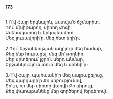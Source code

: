 **173**

\
1.Ո՜վ Հայր երկնային, Աստվա՛ծ ճշմարիտ,\
Դու՝ մխիթարող, սիրող Հոգի,\
Ամենակարող և երկայնամիտ,\
Մեզ լուսավորի՛ր, մեզ հետ եղի՛ր։\
\
2.Դու՝ երջանկության աղբյուր մեզ համար,\
Քեզ ենք հուսացել, մեզ մի՛ թողնիր,\
Մեր սրտերում լցրո՛ւ սերդ անմար,\
Երջանկություն տուր մեզ և օրհնի՛ր։\
\
3.Ո՜վ Հայր, պահպանի՛ր մեզ սայթաքելուց,\
Մեզ զարդարի՛ր Քո սրբությունով,\
Տո՛ւր, որ մեր սիրտը վառվի Քո սիրուց,\
Քեզ փառաբանենք մեր գործերով (երգերով):
